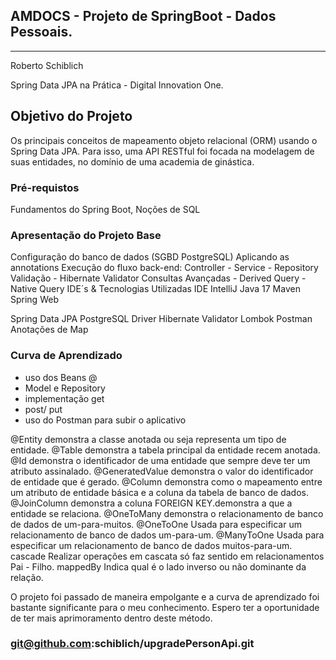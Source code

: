 ## AMDOCS - Projeto de SpringBoot - Dados Pessoais.
---

Roberto Schiblich

Spring Data JPA na Prática - Digital Innovation One.


Objetivo do Projeto
--

Os principais conceitos de mapeamento objeto relacional (ORM) usando o Spring Data JPA. Para isso, uma API RESTful foi focada na modelagem de suas entidades, no domínio de uma academia de ginástica.

### Pré-requistos
Fundamentos do Spring Boot, Noções de SQL

### Apresentação do Projeto Base

Configuração do banco de dados (SGBD PostgreSQL)
Aplicando as annotations
Execução do fluxo back-end: Controller - Service - Repository
Validação - Hibernate Validator
Consultas Avançadas - Derived Query - Native Query
IDE´s & Tecnologias Utilizadas
IDE IntelliJ
Java 17
Maven
Spring Web

Spring Data JPA
PostgreSQL Driver
Hibernate Validator
Lombok
Postman
Anotações de Map

### Curva de Aprendizado


- uso dos Beans @
- Model e  Repository
- implementação get
- post/ put
- uso do Postman para subir o aplicativo


@Entity demonstra a classe anotada ou seja representa um tipo de entidade. @Table demonstra a tabela principal da entidade recem anotada. @Id demonstra o identificador de uma entidade que sempre deve ter um atributo assinalado. @GeneratedValue demonstra o valor do identificador de entidade que é gerado. @Column demonstra como o mapeamento entre um atributo de entidade básica e a coluna da tabela de banco de dados. @JoinColumn demonstra a coluna FOREIGN KEY.demonstra a que a entidade se relaciona. @OneToMany demonstra o relacionamento de banco de dados de um-para-muitos. @OneToOne Usada para especificar um relacionamento de banco de dados um-para-um. @ManyToOne Usada para especificar um relacionamento de banco de dados muitos-para-um. cascade Realizar operações em cascata só faz sentido em relacionamentos Pai - Filho. mappedBy Indica qual é o lado inverso ou não dominante da relação.

O projeto foi passado de maneira empolgante e a curva de aprendizado foi bastante significante para o meu conhecimento. Espero ter a oportunidade de ter mais aprimoramento dentro deste método.
### git@github.com:schiblich/upgradePersonApi.git
